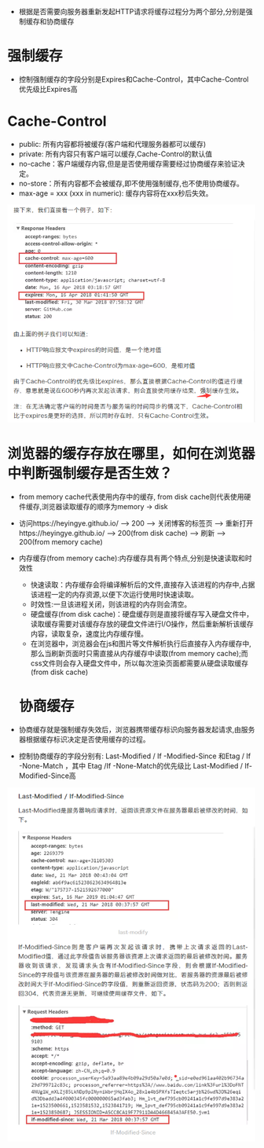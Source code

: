 * 根据是否需要向服务器重新发起HTTP请求将缓存过程分为两个部分,分别是强制缓存和协商缓存
# 强制缓存
* 控制强制缓存的字段分别是Expires和Cache-Control，其中Cache-Control优先级比Expires高
# Cache-Control
* public: 所有内容都将被缓存(客户端和代理服务器都可以缓存)
* private: 所有内容只有客户端可以缓存,Cache-Control的默认值
* no-cache：客户端缓存内容,但是是否使用缓存需要经过协商缓存来验证决定。
* no-store：所有内容都不会被缓存,即不使用强制缓存,也不使用协商缓存。
* max-age = xxx (xxx in numeric): 缓存内容将在xxx秒后失效。

![](https://raw.githubusercontent.com/1391020381/Web-Foundation/master/articles/HTTP%E3%80%81TCP%E3%80%81IP/img/%E5%BC%BA%E5%88%B6%E7%BC%93%E5%AD%98.png)
# 浏览器的缓存存放在哪里，如何在浏览器中判断强制缓存是否生效？
* from memory cache代表使用内存中的缓存, from disk cache则代表使用硬件缓存,浏览器读取缓存的顺序为memory -> disk
* 访问https://heyingye.github.io/ –> 200 –> 关闭博客的标签页 –> 重新打开https://heyingye.github.io/ –> 200(from disk cache) –> 刷新 –> 200(from memory cache)
* 内存缓存(from memory cache):内存缓存具有两个特点,分别是快速读取和时效性
    * 快速读取：内存缓存会将编译解析后的文件,直接存入该进程的内存中,占据该进程一定的内存资源,以便下次运行使用时快速读取。
    * 时效性:一旦该进程关闭，则该进程的内存则会清空。
    * 硬盘缓存(from disk cache)：硬盘缓存则是直接将缓存写入硬盘文件中，读取缓存需要对该缓存存放的硬盘文件进行I/O操作，然后重新解析该缓存内容，读取复杂，速度比内存缓存慢。
    * 在浏览器中，浏览器会在js和图片等文件解析执行后直接存入内存缓存中,那么当刷新页面时只需直接从内存缓存中读取(from memory cache);而css文件则会存入硬盘文件中，所以每次渲染页面都需要从硬盘读取缓存(from disk cache)

  # 协商缓存
* 协商缓存就是强制缓存失效后，浏览器携带缓存标识向服务器发起请求,由服务器根据缓存标识决定是否使用缓存的过程。
* 控制协商缓存的字段分别有: Last-Modified / If -Modified-Since 和Etag  / If -None-Match ，其中 Etag /If -None-Match的优先级比 Last-Modified / If-Modified-Since高

![](https://raw.githubusercontent.com/1391020381/Web-Foundation/master/articles/HTTP%E3%80%81TCP%E3%80%81IP/img/Last-Modified%20%20If-Modified-Since.png)
